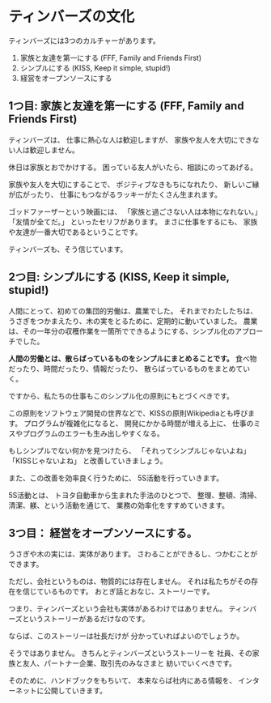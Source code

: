 # ティンバーズの文化

ティンバーズには3つのカルチャーがあります。

1. 家族と友達を第一にする (FFF, Family and Friends First)
2. シンプルにする (KISS, Keep it simple, stupid!)
3. 経営をオープンソースにする


## 1つ目: 家族と友達を第一にする (FFF, Family and Friends First)

ティンバーズは、
仕事に熱心な人は歓迎しますが、
家族や友人を大切にできない人は歓迎しません。

休日は家族とおでかけする。
困っている友人がいたら、相談にのってあげる。

家族や友人を大切にすることで、
ポジティブなきもちになれたり、
新しいご縁が広がったり、
仕事にもつながるラッキーがたくさん生まれます。

ゴッドファーザーという映画には、
「家族と過ごさない人は本物になれない。」「友情が全てだ。」
といったセリフがあります。
まさに仕事をするにも、
家族や友達が一番大切であるということです。

ティンバーズも、そう信じています。

## 2つ目: シンプルにする (KISS, Keep it simple, stupid!)

人間にとって、初めての集団的労働は、農業でした。
それまでわたしたちは、うさぎをつかまえたり、木の実をとるために、定期的に動いていました。
農業は、その一年分の収穫作業を一箇所でできるようにする、シンプル化のアプローチでした。

**人間の労働とは、散らばっているものをシンプルにまとめることです。**
食べ物だったり、時間だったり、情報だったり、
散らばっているものをまとめていく。

ですから、私たちの仕事もこのシンプル化の原則にもとづくべきです。

この原則をソフトウェア開発の世界などで、KISSの原則Wikipediaとも呼びます。
プログラムが複雑化になると、
開発にかかる時間が増える上に、
仕事のミスやプログラムのエラーも生み出しやすくなる。

もしシンプルでない何かを見つけたら、
「それってシンプルじゃないよね」
「KISSじゃないよね」
と改善していきましょう。

また、この改善を効率良く行うために、
5S活動を行っていきます。

5S活動とは、
トヨタ自動車から生まれた手法のひとつで、
整理、整頓、清掃、清潔、躾、という活動を通じて、
業務の効率化をすすめていきます。

## 3つ目： 経営をオープンソースにする。
うさぎや木の実には、実体があります。
さわることができるし、つかむことができます。

ただし、会社というものは、物質的には存在しません。
それは私たちがその存在を信じているものです。
おとぎ話とおなじ、ストーリーです。

つまり、ティンバーズという会社も実体があるわけではありません。
ティンバーズというストーリーがあるだけなのです。

ならば、このストーリーは社長だけが
分かっていればよいのでしょうか。

そうではありません。
きちんとティンバーズというストーリーを
社員、その家族と友人、パートナー企業、取引先のみなさまと
紡いでいくべきです。

そのために、ハンドブックをもちいて、
本来ならば社内にある情報を、
インターネットに公開していきます。

